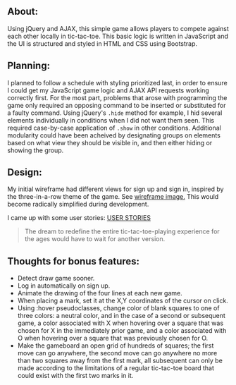 ## About:

Using jQuery and AJAX, this simple game allows players to compete against each other locally in tic-tac-toe.
This basic logic is written in JavaScript and the UI is structured and styled in HTML and CSS using Bootstrap.

## Planning:

I planned to follow a schedule with styling prioritized last, in order to ensure I could get my JavaScript game logic and AJAX API requests working correctly first.
For the most part, problems that arose with programming the game only required an opposing command to be inserted or substituted for a faulty command. Using jQuery's `.hide` method for example, I hid several elements individually in conditions when I did not want them seen. This required case-by-case application of `.show` in other conditions. Additional modularity could have been acheived by designating groups on elements based on what view they should be visible in, and then either hiding or showing the group.

## Design:

My initial wireframe had different views for sign up and sign in, inspired by the three-in-a-row theme of the game.
See [wireframe image.](/wireframe.PNG)
This would become radically simplified during development.

I came up with some user stories: [USER STORIES](/USER-STORIES.md/)

>The dream to redefine the entire tic-tac-toe-playing experience for the ages would have to wait for another version.

## Thoughts for bonus features:

- Detect draw game sooner.
- Log in automatically on sign up.
- Animate the drawing of the four lines at each new game.
- When placing a mark, set it at the X,Y coordinates of the cursor on click.
- Using :hover pseudoclasses, change color of blank squares to one of three colors: a neutral color, and in the case of a second or subsequent game, a color associated with X when hovering over a square that was chosen for X in the immediately prior game, and a color associated with O when hovering over a square that was previously chosen for O.
- Make the gameboard an open grid of hundreds of squares; the first move can go anywhere, the second move can go anywhere no more than two squares away from the first mark, all subsequent can only be made according to the limitations of a regular tic-tac-toe board that could exist with the first two marks in it.
